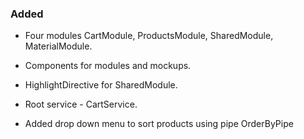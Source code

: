 ### Added

- Four modules CartModule, ProductsModule, SharedModule, MaterialModule.
- Components for modules and mockups.
- HighlightDirective for SharedModule.
- Root service - CartService.

- Added drop down menu to sort products using pipe OrderByPipe